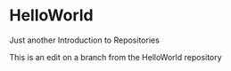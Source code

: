 # HelloWorld
Just another Introduction to Repositories

This is an edit on a branch from the HelloWorld repository 
